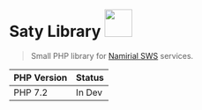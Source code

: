 # Saty Library <img src="https://www.namirial.com/wp-content/uploads/logo-namirial-information-tecnology.png" width="50">
> Small PHP library for [Namirial SWS](https://cloud.google.com/) services.

PHP Version  | Status
------------ | ------
PHP 7.2      | In Dev